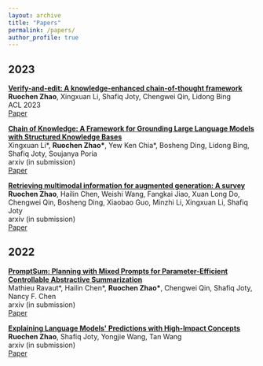 ```yaml
---
layout: archive
title: "Papers"
permalink: /papers/
author_profile: true
---
```


## 2023

**[Verify-and-edit: A knowledge-enhanced chain-of-thought framework](https://aclanthology.org/2023.acl-long.320/)** <br>
**Ruochen Zhao**, Xingxuan Li, Shafiq Joty, Chengwei Qin, Lidong Bing <br>
ACL 2023 <br>
[Paper](https://aclanthology.org/2023.acl-long.320/)

**[Chain of Knowledge: A Framework for Grounding Large Language Models with Structured Knowledge Bases](https://arxiv.org/pdf/2305.13269.pdf)** <br>
Xingxuan Li\*, **Ruochen Zhao\***, Yew Ken Chia\*, Bosheng Ding, Lidong Bing, Shafiq Joty, Soujanya Poria <br>
arxiv (in submission) <br>
[Paper](https://arxiv.org/pdf/2305.13269.pdf)

**[Retrieving multimodal information for augmented generation: A survey](https://arxiv.org/pdf/2303.10868.pdf)** <br>
**Ruochen Zhao**, Hailin Chen, Weishi Wang, Fangkai Jiao, Xuan Long Do, Chengwei Qin, Bosheng Ding, Xiaobao Guo, Minzhi Li, Xingxuan Li, Shafiq Joty <br>
arxiv (in submission) <br>
[Paper](https://arxiv.org/pdf/2303.10868.pdf)

## 2022

**[PromptSum: Planning with Mixed Prompts for Parameter-Efficient Controllable Abstractive Summarization](https://arxiv.org/abs/2308.03117)** <br>
Mathieu Ravaut\*, Hailin Chen\*, **Ruochen Zhao\***, Chengwei Qin, Shafiq Joty, Nancy F. Chen <br>
arxiv (in submission) <br>
[Paper](https://openreview.net/forum?id=FEBCwrGzR3j)

**[Explaining Language Models' Predictions with High-Impact Concepts](https://openreview.net/forum?id=xYy2l4tiOe)** <br>
**Ruochen Zhao**, Shafiq Joty, Yongjie Wang, Tan Wang <br>
arxiv (in submission) <br>
[Paper](https://openreview.net/forum?id=xYy2l4tiOe)